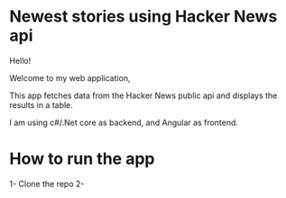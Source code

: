 # Newest stories using Hacker News api

Hello!

Welcome to my web application,

This app fetches data from the Hacker News public api and displays the results in a table.

I am using c#/.Net core as backend, and Angular as frontend.

# How to run the app

1- Clone the repo
2- 